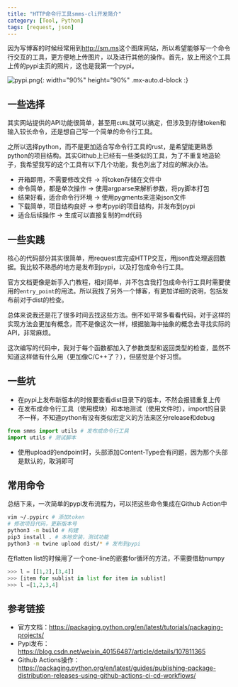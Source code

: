```yaml
---
title: "HTTP命令行工具smms-cli开发简介"
category: [Tool, Python]
tags: [request, json]
---
```


因为写博客的时候经常用到<http://sm.ms>这个图床网站，所以希望能够写一个命令行交互的工具，更方便地上传图片，以及进行其他的操作。首先，放上用这个工具上传的pypi主页的照片，这也是我第一个pypi。

![pypi.png](https://s2.loli.net/2022/03/28/XG1uMNVKBFQsAL7.png){: width="90%" height="90%" .mx-auto.d-block :}

## 一些选择

其实网站提供的API功能很简单，甚至用`cURL`就可以搞定，但涉及到存储token和输入较长命令，还是想自己写一个简单的命令行工具。

之所以选择python，而不是更加适合写命令行工具的rust，是希望能更熟悉python的项目结构。其实Github上已经有一些类似的工具，为了不重复地造轮子，我希望我写的这个工具有以下几个功能，我也列出了对应的解决办法。

* 开箱即用，不需要修改文件 -> 将token存储在文件中
* 命令简单，都是单次操作 -> 使用argparse来解析参数，将py脚本打包
* 结果好看，适合命令行环境 -> 使用pygments来渲染json文件
* 下载简单，项目结构良好 -> 参考pypi的项目结构，并发布到pypi
* 适合后续操作 -> 生成可以直接复制的md代码

## 一些实践

核心的代码部分其实很简单，用request库完成HTTP交互，用json库处理返回数据。我比较不熟悉的地方是发布到pypi，以及打包成命令行工具。

官方文档更像是新手入门教程，相对简单，并不包含我打包成命令行工具时需要使用的`entry_point`的用法。所以我找了另外一个博客，有更加详细的说明，包括发布前对于dist的检查。

总体来说我还是花了很多时间去找这些方法。倒不如平常多看看代码，对于这样的实现方法会更加有概念，而不是像这次一样，根据脑海中抽象的概念去寻找实际的API，非常麻烦。

这次编写的代码中，我对于每个函数都加入了参数类型和返回类型的检查，虽然不知道这样做有什么用（更加像C/C++了？），但感觉是个好习惯。

## 一些坑

* 在pypi上发布新版本的时候要查看dist目录下的版本，不然会报错重复上传
* 在发布成命令行工具（使用模块）和本地测试（使用文件时），import的目录不一样，不知道python有没有类似宏定义的方法来区分release和debug

```python
from smms import utils # 发布成命令行工具
import utils # 测试脚本
```

* 使用upload的endpoint时，头部添加Content-Type会有问题，因为那个头部是默认的，取消即可

## 常用命令

总结下来，一次简单的pypi发布流程为，可以把这些命令集成在Github Action中

```bash
vim ~/.pypirc # 添加token
# 修改项目代码，更新版本号
python3 -m build # 构建
pip3 install . # 本地安装，测试功能
python3 -m twine upload dist/* # 发布到pypi
```

在flatten list的时候用了一个one-line的嵌套for循环的方法，不需要借助numpy

```python
>>> l = [[1,2],[3,4]]
>>> [item for sublist in list for item in sublist]
>>> l =[1,2,3,4]
```

## 参考链接

* 官方文档：<https://packaging.python.org/en/latest/tutorials/packaging-projects/>
* Pypi发布：<https://blog.csdn.net/weixin_40156487/article/details/107811365>
* Github Actions操作： <https://packaging.python.org/en/latest/guides/publishing-package-distribution-releases-using-github-actions-ci-cd-workflows/>
